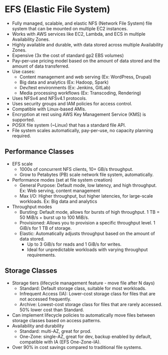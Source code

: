 # EFS (Elastic File System)

- Fully managed, scalable, and elastic NFS (Network File System) file system that can be mounted on multiple EC2 instances.
- Works with AWS services like EC2, Lambda, and ECS in multiple Availability Zones.
- Highly available and durable, with data stored across multiple Availability Zones.
- Expensive (3x the cost of standard gp2 EBS volumes)
- Pay-per-use pricing model based on the amount of data stored and the amount of data transferred.
- Use cases:
  - Content management and web serving (Ex: WordPress, Drupal)
  - Big data and analytics (Ex: Hadoop, Spark)
  - Dev/test environments (Ex: Jenkins, GitLab)
  - Media processing workflows (Ex: Transcoding, Rendering)
- Uses NFSv4 and NFSv4.1 protocols.
- Uses security groups and IAM policies for access control.
- Compatible with Linux-based AMIs.
- Encryption at rest using AWS Key Management Service (KMS) is supported.
- POSIX file system (~Linux) that has a standard file API.
- File system scales automatically, pay-per-use, no capacity planning required.

## Performance Classes

- EFS scale
  - 1000s of concurrent NFS clients, 10+ GB/s throughput.
  - Grow to Petabytes (PB) scale network file system, automatically.
- Performance modes (set at file system creation)
  - General Purpose: Default mode, low latency, and high throughput. Ex: Web serving, content management
  - Max I/O: Higher throughput, but higher latencies, for large-scale workloads. Ex: Big data and analytics
- Throughput modes
  - Bursting: Default mode, allows for bursts of high throughput. 1 TB = 50 MiB/s + burst up to 100 MiB/s.
  - Provisioned: Allows you to provision a specific throughput level. 1 GiB/s for 1 TB of storage.
  - Elastic: Automatically adjusts throughput based on the amount of data stored.
    - Up to 3 GiB/s for reads and 1 GiB/s for writes.
    - Ideal for unpredictable workloads with varying throughput requirements.

## Storage Classes

- Storage tiers (lifecycle management feature - move file after N days)
  - Standard: Default storage class, suitable for most workloads.
  - Infrequent Access (IA): Lower-cost storage class for files that are not accessed frequently.
  - Archive: Lowest-cost storage class for files that are rarely accessed. 50% lower cost than Standard.
- Can implement lifecycle policies to automatically move files between storage classes based on access patterns.
- Availability and durability
  - Standard: multi-AZ, great for prod.
  - One-Zone: single-AZ, great for dev, backup enabled by default, compatible with IA (EFS One-Zone-IA).
- Over 90% in cost savings compared to traditional file systems.

